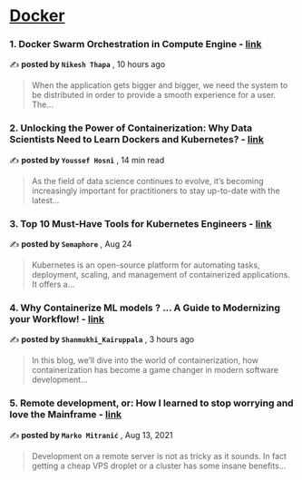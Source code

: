 
<h1><a href=https://medium.com/tag/docker/recommended target="_blank" rel="noopener noreferrer">Docker</a></h1>
<h3>1. Docker Swarm Orchestration in Compute Engine - <a href=https://medium.com/readytowork-org/docker-swarm-orchestration-in-compute-engine-a61daae0443a?source=tag_recommended_feed---------0-84----------docker----------0fca806a_3f61_4d31_8d1b_60cb37087d74------- target="_blank" rel="noopener noreferrer">link</a></h3>

✍️ **posted by `Nikesh Thapa`** <date> , 10 hours ago</date>

<blockquote>When the application gets bigger and bigger, we need the system to be distributed in order to provide a smooth experience for a user. The…</blockquote>

<h3>2. Unlocking the Power of Containerization: Why Data Scientists Need to Learn Dockers and Kubernetes? - <a href=https://medium.com/gitconnected/unlocking-the-power-of-containerization-why-data-scientists-need-to-learn-dockers-and-kubernetes-b112456c62fc?source=tag_recommended_feed---------1-107----------docker----------0fca806a_3f61_4d31_8d1b_60cb37087d74------- target="_blank" rel="noopener noreferrer">link</a></h3>

✍️ **posted by `Youssef Hosni`** <date> , 14 min read</date>

<blockquote>As the field of data science continues to evolve, it’s becoming increasingly important for practitioners to stay up-to-date with the latest…</blockquote>

<h3>3. Top 10 Must-Have Tools for Kubernetes Engineers - <a href=https://medium.com/@semaphoreci/top-10-must-have-tools-for-kubernetes-engineers-71b32fd21b95?source=tag_recommended_feed---------2-85----------docker----------0fca806a_3f61_4d31_8d1b_60cb37087d74------- target="_blank" rel="noopener noreferrer">link</a></h3>

✍️ **posted by `Semaphore`** <date> , Aug 24</date>

<blockquote>Kubernetes is an open-source platform for automating tasks, deployment, scaling, and management of containerized applications. It offers a…</blockquote>

<h3>4. Why Containerize ML models ? …
A Guide to Modernizing your Workflow! - <a href=https://medium.com/@shanmukhikairuppala/why-containerize-ml-models-a-guide-to-modernizing-your-workflow-ecd45e210a44?source=tag_recommended_feed---------3-84----------docker----------0fca806a_3f61_4d31_8d1b_60cb37087d74------- target="_blank" rel="noopener noreferrer">link</a></h3>

✍️ **posted by `Shanmukhi_Kairuppala`** <date> , 3 hours ago</date>

<blockquote>In this blog, we’ll dive into the world of containerization, how containerization has become a game changer in modern software development…</blockquote>

<h3>5. Remote development, or: How I learned to stop worrying and love the Mainframe - <a href=https://medium.com/homullus/remote-development-or-how-i-learned-to-stop-worrying-and-love-the-mainframe-90165147a57d?source=tag_recommended_feed---------4-107----------docker----------0fca806a_3f61_4d31_8d1b_60cb37087d74------- target="_blank" rel="noopener noreferrer">link</a></h3>

✍️ **posted by `Marko Mitranić`** <date> , Aug 13, 2021</date>

<blockquote>Development on a remote server is not as tricky as it sounds. In fact getting a cheap VPS droplet or a cluster has some insane benefits…</blockquote>

